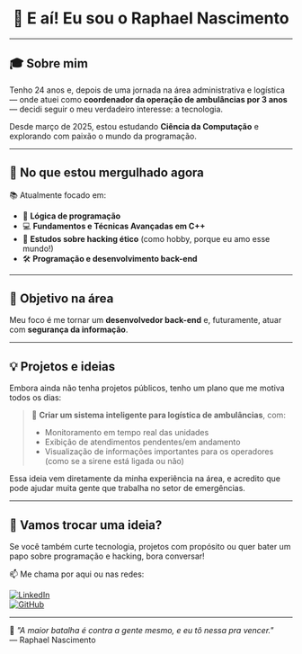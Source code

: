 <h1 align="center">👋 E aí! Eu sou o Raphael Nascimento</h1>

---

## 🎓 Sobre mim

Tenho 24 anos e, depois de uma jornada na área administrativa e logística — onde atuei como **coordenador da operação de ambulâncias por 3 anos** — decidi seguir o meu verdadeiro interesse: a tecnologia.

Desde março de 2025, estou estudando **Ciência da Computação** e explorando com paixão o mundo da programação.

---

## 🚀 No que estou mergulhado agora

📚 Atualmente focado em:
- 🧠 **Lógica de programação**
- 💻 **Fundamentos e Técnicas Avançadas em C++**
- 🔐 **Estudos sobre hacking ético** (como hobby, porque eu amo esse mundo!)
- 🛠️ **Programação e desenvolvimento back-end**

---

## 🎯 Objetivo na área

Meu foco é me tornar um **desenvolvedor back-end** e, futuramente, atuar com **segurança da informação**.

---

## 💡 Projetos e ideias

Embora ainda não tenha projetos públicos, tenho um plano que me motiva todos os dias:

> 🏥 **Criar um sistema inteligente para logística de ambulâncias**, com:
> - Monitoramento em tempo real das unidades
> - Exibição de atendimentos pendentes/em andamento
> - Visualização de informações importantes para os operadores (como se a sirene está ligada ou não)

Essa ideia vem diretamente da minha experiência na área, e acredito que pode ajudar muita gente que trabalha no setor de emergências.

---

## 💬 Vamos trocar uma ideia?

Se você também curte tecnologia, projetos com propósito ou quer bater um papo sobre programação e hacking, bora conversar!

📫 Me chama por aqui ou nas redes:

[![LinkedIn](https://img.shields.io/badge/-LinkedIn-blue?style=flat-square&logo=linkedin&logoColor=white)](https://www.linkedin.com/in/raphaelcypreste/)  
[![GitHub](https://img.shields.io/badge/-GitHub-333?style=flat-square&logo=github&logoColor=white)](https://github.com/cypreste)

---

🚀 _"A maior batalha é contra a gente mesmo, e eu tô nessa pra vencer."_  
— Raphael Nascimento
